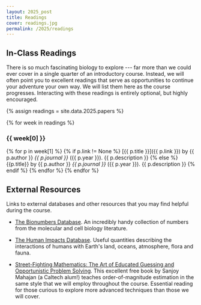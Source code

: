 ```yaml
---
layout: 2025_post
title: Readings
cover: readings.jpg
permalink: /2025/readings
---
```


## In-Class Readings
There is so much fascinating biology to explore --- far more than we could ever cover in a single quarter of an introductory course.
Instead, we will often point you to excellent readings that serve as opportunities to continue your adventure your own way.
We will list them here as the course progresses.
Interacting with these readings is entirely optional, but highly encouraged.

{% assign readings = site.data.2025.papers %}

{% for week in readings %}

### {{ week[0] }}

{% for p in week[1] %}
{% if p.link != None %}
[{{ p.title }}]({{ p.link }}) by {{ p.author }} *{{ p.journal }}* ({{ p.year }}). {{ p.description }}
{% else %}
{{p.title}} by {{ p.author }} *{{ p.journal }}* ({{ p.year }}). {{ p.description }}
{% endif %}
{% endfor %}
{% endfor %}

## External Resources
Links to external databases and other resources that you may find helpful during the course.

* [The Bionumbers Database](https://bionumbers.hms.harvard.edu/search.aspx). An incredibly handy collection of numbers from the molecular and cell biology literature.

* [The Human Impacts Database](https://anthroponumbers.org/). Useful quantities describing the interactions of humans with Earth's land, oceans, atmosphere, flora and fauna.

* [Street-Fighting Mathematics: The Art of Educated Guessing and Opportunistic Problem Solving](https://sept.mit.edu/sites/default/files/Streetfighting%20Mathematics.pdf). This excellent free book by Sanjoy Mahajan (a Caltech alum!) teaches order-of-magnitude estimation in the same style that we will employ throughout the course. Essential reading for those curious to explore more advanced techniques than those we will cover.
